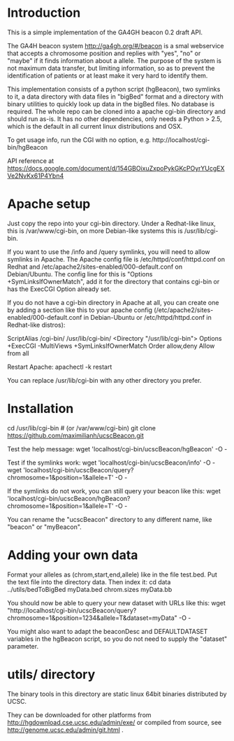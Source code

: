 Introduction
============

This is a simple implementation of the GA4GH beacon 0.2 draft API.

The GA4H beacon system http://ga4gh.org/#/beacon is a smal webservice
that accepts a chromosome position and replies with "yes", "no" or "maybe"
if it finds information about a allele.  The purpose of the system is not
maximum data transfer, but limiting information, so as to prevent the
identification of patients or at least make it very hard to identify them.

This implementation consists of a python script (hgBeacon), two symlinks to it,
a data directory with data files in "bigBed" format and a directory with binary 
utilities to quickly look up data in the bigBed files. No database is required.
The whole repo can be cloned into a apache cgi-bin directory and should run as-is.
It has no other dependencies, only needs a Python > 2.5, which
is the default in all current linux distributions and OSX.

To get usage info, run the CGI with no option, e.g.
http://localhost/cgi-bin/hgBeacon

API reference at
https://docs.google.com/document/d/154GBOixuZxpoPykGKcPOyrYUcgEXVe2NvKx61P4Ybn4

Apache setup
============

Just copy the repo into your cgi-bin directory.
Under a Redhat-like linux, this is /var/www/cgi-bin, on more Debian-like systems
this is /usr/lib/cgi-bin.

If you want to use the /info and /query symlinks, you will need to allow symlinks 
in Apache. The Apache config file
is /etc/httpd/conf/httpd.conf on Redhat and /etc/apache2/sites-enabled/000-default.conf
on Debian/Ubuntu. The config line for this is "Options +SymLinksIfOwnerMatch", add
it for the directory that contains cgi-bin or has the ExecCGI Option already set.

If you do not have a cgi-bin directory in Apache at all, you can 
create one by adding a section like this to your apache config
(/etc/apache2/sites-enabled/000-default.conf in Debian-Ubuntu or
/etc/httpd/httpd.conf in Redhat-like distros):

  ScriptAlias /cgi-bin/ /usr/lib/cgi-bin/
  <Directory "/usr/lib/cgi-bin">
  Options +ExecCGI -MultiViews +SymLinksIfOwnerMatch
  Order allow,deny
  Allow from all
  </Directory>

Restart Apache:
  apachectl -k restart

You can replace /usr/lib/cgi-bin with any other directory you prefer.

Installation
============

  cd /usr/lib/cgi-bin # (or /var/www/cgi-bin)
  git clone https://github.com/maximilianh/ucscBeacon.git

Test the help message:
wget 'localhost/cgi-bin/ucscBeacon/hgBeacon' -O -

Test if the symlinks work:
wget 'localhost/cgi-bin/ucscBeacon/info' -O -
wget 'localhost/cgi-bin/ucscBeacon/query?chromosome=1&position=1&allele=T' -O -

If the symlinks do not work, you can still query your beacon like this:
wget 'localhost/cgi-bin/ucscBeacon/hgBeacon?chromosome=1&position=1&allele=T' -O -

You can rename the "ucscBeacon" directory to any different name, like "beacon"
or "myBeacon".

Adding your own data
====================

Format your alleles as (chrom,start,end,allele) like in the file test.bed.
Put the text file into the directory data.
Then index it:
  cd data
  ../utils/bedToBigBed myData.bed chrom.sizes myData.bb

You should now be able to query your new dataset with URLs like this:
  wget "http://localhost/cgi-bin/ucscBeacon/query?chromosome=1&position=1234&allele=T&dataset=myData" -O -

You might also want to adapt the beaconDesc and DEFAULTDATASET variables 
in the hgBeacon script, so you do not need to supply the "dataset" parameter.

utils/ directory
================

The binary tools in this directory are static linux 64bit binaries distributed
by UCSC.

They can be downloaded for other platforms from
http://hgdownload.cse.ucsc.edu/admin/exe/ or compiled from source, see
http://genome.ucsc.edu/admin/git.html .

